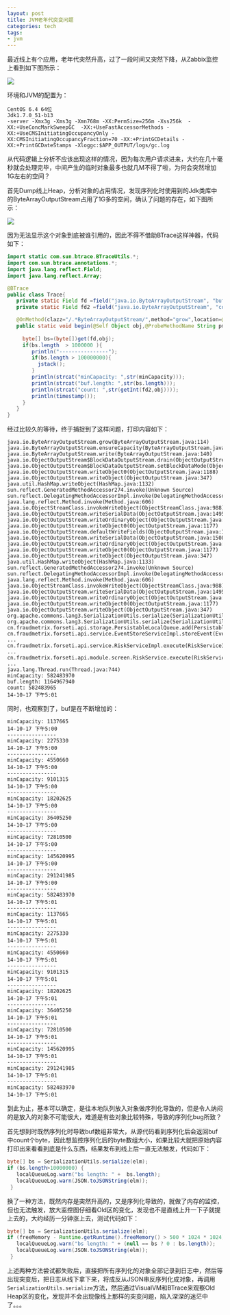 ```yaml
---
layout: post
title: JVM老年代突变问题
categories: tech
tags: 
- jvm
---
```


最近线上有个应用，老年代突然升高，过了一段时间又突然下降，从Zabbix监控上看到如下图所示：

![](http://yikebocai.com/myimg/20141015-api-old-gen-abrupt-change.png)

环境和JVM的配置为：
```
CentOS 6.4 64位
Jdk1.7.0_51-b13
-server -Xmx3g -Xms3g -Xmn768m -XX:PermSize=256m -Xss256k  -XX:+UseConcMarkSweepGC  -XX:+UseFastAccessorMethods -XX:+UseCMSInitiatingOccupancyOnly -XX:CMSInitiatingOccupancyFraction=70 -XX:+PrintGCDetails -XX:+PrintGCDateStamps -Xloggc:$APP_OUTPUT/logs/gc.log
```



从代码逻辑上分析不应该出现这样的情况，因为每次用户请求进来，大约在几十毫秒就会处理完毕，中间产生的临时对象最多也就几M不得了啦，为何会突然增加1G左右的空间？

首先Dump线上Heap，分析对象的占用情况，发现序列化时使用到的Jdk类库中的ByteArrayOutputStream占用了1G多的空间，确认了问题的存在，如下图所示：

![](http://yikebocai.com/myimg/20141021-ByteArrayOutputStream-buf-too-large.png)

因为无法显示这个对象到底被谁引用的，因此不得不借助BTrace这样神器，代码如下：

```java
import static com.sun.btrace.BTraceUtils.*;
import com.sun.btrace.annotations.*;
import java.lang.reflect.Field;
import java.lang.reflect.Array;

@BTrace
public class Trace{
   private static Field fd =field("java.io.ByteArrayOutputStream", "buf");
   private static Field fd2 =field("java.io.ByteArrayOutputStream", "count");

   @OnMethod(clazz="/.*ByteArrayOutputStream/",method="grow",location=@Location(Kind.RETURN))
   public static void begin(@Self Object obj,@ProbeMethodName String pmn,int minCapacity){
     
     byte[] bs=(byte[])get(fd,obj);
     if(bs.length  > 1000000 ){
        println("----------------");
        if(bs.length > 100000000){
          jstack();
        }
        println(strcat("minCapacity: ",str(minCapacity)));
        println(strcat("buf.length: ",str(bs.length)));
        println(strcat("count: ",str(getInt(fd2,obj))));
        println(timestamp());
     }
   }
}
```

经过比较久的等待，终于捕捉到了这样问题，打印内容如下：

```
java.io.ByteArrayOutputStream.grow(ByteArrayOutputStream.java:114)
java.io.ByteArrayOutputStream.ensureCapacity(ByteArrayOutputStream.java:93)
java.io.ByteArrayOutputStream.write(ByteArrayOutputStream.java:140)
java.io.ObjectOutputStream$BlockDataOutputStream.drain(ObjectOutputStream.java:1876)
java.io.ObjectOutputStream$BlockDataOutputStream.setBlockDataMode(ObjectOutputStream.java:1785)
java.io.ObjectOutputStream.writeObject0(ObjectOutputStream.java:1188)
java.io.ObjectOutputStream.writeObject(ObjectOutputStream.java:347)
java.util.HashMap.writeObject(HashMap.java:1132)
sun.reflect.GeneratedMethodAccessor274.invoke(Unknown Source)
sun.reflect.DelegatingMethodAccessorImpl.invoke(DelegatingMethodAccessorImpl.java:43)
java.lang.reflect.Method.invoke(Method.java:606)
java.io.ObjectStreamClass.invokeWriteObject(ObjectStreamClass.java:988)
java.io.ObjectOutputStream.writeSerialData(ObjectOutputStream.java:1495)
java.io.ObjectOutputStream.writeOrdinaryObject(ObjectOutputStream.java:1431)
java.io.ObjectOutputStream.writeObject0(ObjectOutputStream.java:1177)
java.io.ObjectOutputStream.defaultWriteFields(ObjectOutputStream.java:1547)
java.io.ObjectOutputStream.writeSerialData(ObjectOutputStream.java:1508)
java.io.ObjectOutputStream.writeOrdinaryObject(ObjectOutputStream.java:1431)
java.io.ObjectOutputStream.writeObject0(ObjectOutputStream.java:1177)
java.io.ObjectOutputStream.writeObject(ObjectOutputStream.java:347)
java.util.HashMap.writeObject(HashMap.java:1133)
sun.reflect.GeneratedMethodAccessor274.invoke(Unknown Source)
sun.reflect.DelegatingMethodAccessorImpl.invoke(DelegatingMethodAccessorImpl.java:43)
java.lang.reflect.Method.invoke(Method.java:606)
java.io.ObjectStreamClass.invokeWriteObject(ObjectStreamClass.java:988)
java.io.ObjectOutputStream.writeSerialData(ObjectOutputStream.java:1495)
java.io.ObjectOutputStream.writeOrdinaryObject(ObjectOutputStream.java:1431)
java.io.ObjectOutputStream.writeObject0(ObjectOutputStream.java:1177)
java.io.ObjectOutputStream.writeObject(ObjectOutputStream.java:347)
org.apache.commons.lang3.SerializationUtils.serialize(SerializationUtils.java:136)
org.apache.commons.lang3.SerializationUtils.serialize(SerializationUtils.java:161)
cn.fraudmetrix.forseti.api.storage.PersistableLocalQueue.add(PersistableLocalQueue.java:151)
cn.fraudmetrix.forseti.api.service.EventStoreServiceImpl.storeEvent(EventStoreServiceImpl.java:216)
...
cn.fraudmetrix.forseti.api.service.RiskServiceImpl.execute(RiskServiceImpl.java:180)
...
cn.fraudmetrix.forseti.api.module.screen.RiskService.execute(RiskService.java:60)
...
java.lang.Thread.run(Thread.java:744)
minCapacity: 582483970
buf.length: 1164967940
count: 582483965
14-10-17 下午5:01
```

同时，也观察到了，buf是在不断增加的：

```
minCapacity: 1137665
14-10-17 下午5:00
----------------
minCapacity: 2275330
14-10-17 下午5:00
----------------
minCapacity: 4550660
14-10-17 下午5:00
----------------
minCapacity: 9101315
14-10-17 下午5:00
----------------
minCapacity: 18202625
14-10-17 下午5:00
----------------
minCapacity: 36405250
14-10-17 下午5:00
----------------
minCapacity: 72810500
14-10-17 下午5:00
----------------
minCapacity: 145620995
14-10-17 下午5:00
----------------
minCapacity: 291241985
14-10-17 下午5:00
----------------
minCapacity: 582483970
14-10-17 下午5:01
----------------
minCapacity: 1137665
14-10-17 下午5:01
----------------
minCapacity: 2275330
14-10-17 下午5:01
----------------
minCapacity: 4550660
14-10-17 下午5:01
----------------
minCapacity: 9101315
14-10-17 下午5:01
----------------
minCapacity: 18202625
14-10-17 下午5:01
----------------
minCapacity: 36405250
14-10-17 下午5:01
----------------
minCapacity: 72810500
14-10-17 下午5:01
----------------
minCapacity: 145620995
14-10-17 下午5:01
----------------
minCapacity: 291241985
14-10-17 下午5:01
----------------
minCapacity: 582483970
14-10-17 下午5:01
```

到此为止，基本可以确定，是往本地队列放入对象做序列化导致的，但是令人纳闷的是放入的对象不可能很大，难道是有些对象比较特殊，导致的序列化bug所致？

首先想到时既然序列化时导致buf数组非常大，从源代码看到序列化后会返回buf中count个byte，因此想监控序列化后的byte数组大小，如果比较大就把原始内容打印出来看看到底是什么东西，结果发布到线上后一直无法触发，代码如下：

```java
byte[] bs = SerializationUtils.serialize(elm);
if (bs.length>10000000) {
   localQueueLog.warn("bs length: " +  bs.length);
   localQueueLog.warn(JSON.toJSONString(elm));
 }
```

换了一种方法，既然内存是突然升高的，又是序列化导致的，就做了内存的监控，但也无法触发，放大监控图仔细看Old区的变化，发现也不是直线上升一下子就提上去的，大约经历一分钟涨上去，测试代码如下：

```java
byte[] bs = SerializationUtils.serialize(elm);
if (freeMemory - Runtime.getRuntime().freeMemory() > 500 * 1024 * 1024) {
   localQueueLog.warn("bs length: " + (null == bs ? 0 : bs.length));
   localQueueLog.warn(JSON.toJSONString(elm));
 }
```

上述两种方法尝试都失败后，直接把所有序列化的对象全部记录到日志中，然后等出现突变后，把日志从线下拿下来，将成反从JSON串反序列化成对象，再调用`SerializationUtils.serialize`方法，然后通过VisualVM和BTrace来观察Old Heap区的变化，发现并不会出现像线上那样的突变问题，陷入深深的迷茫中了。。。